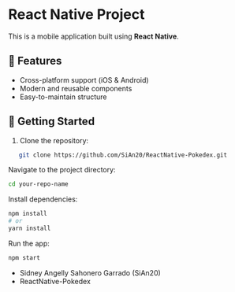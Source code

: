 # React Native Project

This is a mobile application built using **React Native**.

## 📱 Features

- Cross-platform support (iOS & Android)
- Modern and reusable components
- Easy-to-maintain structure

## 🚀 Getting Started

1. Clone the repository:
```bash
   git clone https://github.com/SiAn20/ReactNative-Pokedex.git
```
Navigate to the project directory:
```bash
cd your-repo-name
```
Install dependencies:
```bash
npm install
# or
yarn install
```
Run the app:
```bash
npm start
```
- Sidney Angelly Sahonero Garrado (SiAn20)
- ReactNative-Pokedex
